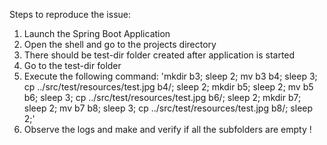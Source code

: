 Steps to reproduce the issue:
1. Launch the Spring Boot Application
2. Open the shell and go to the projects directory
3. There should be test-dir folder created after application is started
4. Go to the test-dir folder
5. Execute the following command: 'mkdir b3; sleep 2; mv b3 b4; sleep 3; cp ../src/test/resources/test.jpg b4/; sleep 2;
   mkdir b5; sleep 2; mv b5 b6; sleep 3; cp ../src/test/resources/test.jpg b6/; sleep 2;
   mkdir b7; sleep 2; mv b7 b8; sleep 3; cp ../src/test/resources/test.jpg b8/; sleep 2;'
6. Observe the logs and make and verify if all the subfolders are empty !


